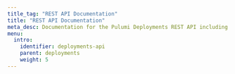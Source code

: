 ```yaml
---
title_tag: "REST API Documentation"
title: "REST API Documentation"
meta_desc: Documentation for the Pulumi Deployments REST API including configuring settings, and OIDC, 
menu:
  intro:
    identifier: deployments-api
    parent: deployments
    weight: 5
---
```

